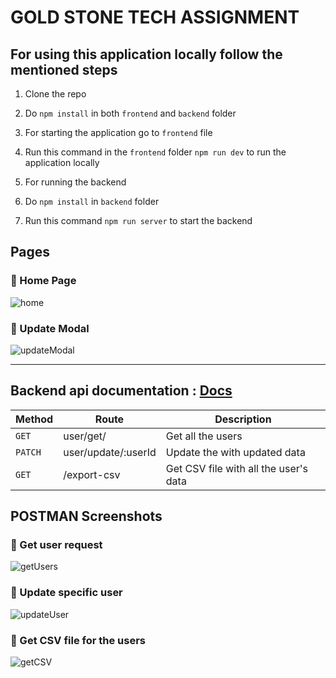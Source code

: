 # GOLD STONE TECH ASSIGNMENT

## For using this application locally follow the mentioned steps
1. Clone the repo
2. Do `npm install` in both `frontend` and `backend` folder
3. For starting the application go to `frontend` file
4. Run this command in the `frontend` folder `npm run dev` to run the application locally

1. For running the backend
2. Do `npm install` in `backend` folder
3. Run this command `npm run server` to start the backend

## Pages
### :small_blue_diamond: Home Page
![home](https://github.com/Atanu8250/Gold-Stone-Tech-Assignment/assets/94675329/753cc316-d9ae-4346-a1f8-ec8c0264f538)

### :small_blue_diamond: Update Modal
![updateModal](https://github.com/Atanu8250/Gold-Stone-Tech-Assignment/assets/94675329/aebda791-9415-475c-99c6-efd28ebd3db7)


---

## Backend api documentation : [Docs](https://documenter.getpostman.com/view/25954835/2s93m1ajmn)


| Method | Route | Description |
|-------|-------------|----------|
|`GET`| user/get/ | Get all the users |
|`PATCH`| user/update/:userId | Update the with updated data |
|`GET`| /export-csv |	Get CSV file with all the user's data |


## POSTMAN Screenshots
### :small_blue_diamond: Get user request
![getUsers](https://github.com/Atanu8250/Gold-Stone-Tech-Assignment/assets/94675329/9ba82f19-de50-42b0-aabf-e1e023501d8b)

### :small_blue_diamond: Update specific user
![updateUser](https://github.com/Atanu8250/Gold-Stone-Tech-Assignment/assets/94675329/0f78e203-5528-4478-bc36-b28caa69ed4b)

### :small_blue_diamond: Get CSV file for the users
![getCSV](https://github.com/Atanu8250/Gold-Stone-Tech-Assignment/assets/94675329/c3a2788d-7e47-4a94-aeda-2a1da704fdf8)
